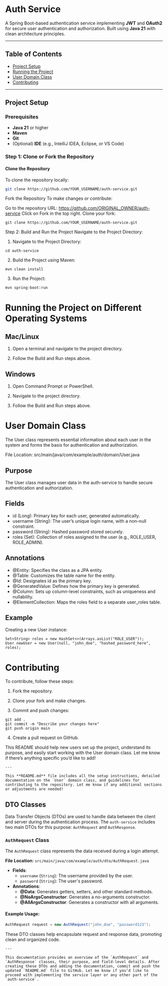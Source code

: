 # Auth Service

A Spring Boot-based authentication service implementing **JWT** and **OAuth2** for secure user authentication and authorization. Built using **Java 21** with clean architecture principles.

---

## Table of Contents

- [Project Setup](#project-setup)
- [Running the Project](#running-the-project)
- [User Domain Class](#user-domain-class)
- [Contributing](#contributing)

---

## Project Setup

### Prerequisites

- **Java 21** or higher
- **Maven**
- **Git**
- (Optional) **IDE** (e.g., IntelliJ IDEA, Eclipse, or VS Code)

### Step 1: Clone or Fork the Repository

#### Clone the Repository

To clone the repository locally:
```bash
git clone https://github.com/YOUR_USERNAME/auth-service.git
```

Fork the Repository
To make changes or contribute:

Go to the repository URL: https://github.com/ORIGINAL_OWNER/auth-service
Click on Fork in the top right.
Clone your fork:

``` 
git clone https://github.com/YOUR_USERNAME/auth-service.git
```

Step 2: Build and Run the Project
Navigate to the Project Directory:

1. Navigate to the Project Directory:
```
cd auth-service
```

2. Build the Project using Maven:

```
mvn clean install
```

3. Run the Project:

```
mvn spring-boot:run
```

# Running the Project on Different Operating Systems

## Mac/Linux
1. Open a terminal and navigate to the project directory.

2. Follow the Build and Run steps above.

## Windows
1. Open Command Prompt or PowerShell.

2. Navigate to the project directory.

3. Follow the Build and Run steps above.

# User Domain Class

The User class represents essential information about each user in the system and forms the basis for authentication and authorization.

File Location: src/main/java/com/example/auth/domain/User.java

## Purpose
The User class manages user data in the auth-service to handle secure authentication and authorization.

## Fields
- id (Long): Primary key for each user, generated automatically.
- username (String): The user’s unique login name, with a non-null constraint.
- password (String): Hashed password stored securely.
- roles (Set<String>): Collection of roles assigned to the user (e.g., ROLE_USER, ROLE_ADMIN).

## Annotations
- @Entity: Specifies the class as a JPA entity.
- @Table: Customizes the table name for the entity.
- @Id: Designates id as the primary key.
- @GeneratedValue: Defines how the primary key is generated.
- @Column: Sets up column-level constraints, such as uniqueness and nullability.
- @ElementCollection: Maps the roles field to a separate user_roles table.

## Example
Creating a new User instance:

```
Set<String> roles = new HashSet<>(Arrays.asList("ROLE_USER"));
User newUser = new User(null, "john_doe", "hashed_password_here", roles);
```

# Contributing
To contribute, follow these steps:

1. Fork the repository.

2. Clone your fork and make changes.

3. Commit and push changes:

```
git add .
git commit -m "Describe your changes here"
git push origin main
```

4. Create a pull request on GitHub.

This README should help new users set up the project, understand its purpose, and easily start working with the User domain class. Let me know if there’s anything specific you’d like to add!

```
---

This **README.md** file includes all the setup instructions, detailed documentation on the `User` domain class, and guidelines for contributing to the repository. Let me know if any additional sections or adjustments are needed!
```
## DTO Classes

Data Transfer Objects (DTOs) are used to handle data between the client and server during the authentication process. The `auth-service` includes two main DTOs for this purpose: `AuthRequest` and `AuthResponse`.

### `AuthRequest` Class

The `AuthRequest` class represents the data received during a login attempt.

**File Location**: `src/main/java/com/example/auth/dto/AuthRequest.java`

- **Fields**:
    - `username` (`String`): The username provided by the user.
    - `password` (`String`): The user's password.
- **Annotations**:
    - **@Data**: Generates getters, setters, and other standard methods.
    - **@NoArgsConstructor**: Generates a no-arguments constructor.
    - **@AllArgsConstructor**: Generates a constructor with all arguments.

#### Example Usage:

```java
AuthRequest request = new AuthRequest("john_doe", "password123");
```

These DTO classes help encapsulate request and response data, promoting clean and organized code.

```
---

This documentation provides an overview of the `AuthRequest` and `AuthResponse` classes, their purpose, and field-level details. After creating these DTOs and adding the documentation, commit and push the updated `README.md` file to GitHub. Let me know if you’d like to proceed with implementing the service layer or any other part of the `auth-service`.
```
